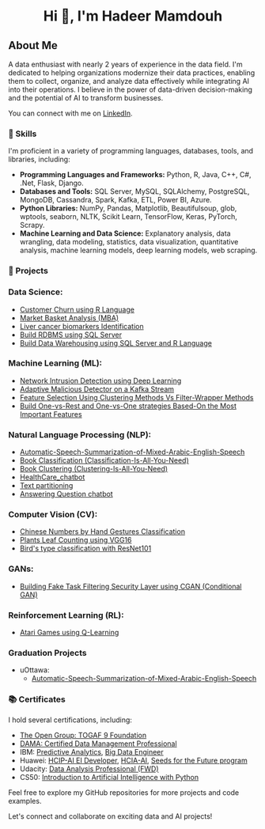 <h1 align="center">Hi 👋, I'm Hadeer Mamdouh</h1>

## About Me

A data enthusiast with nearly 2 years of experience in the data field. I'm dedicated to helping organizations modernize their data practices, enabling them to collect, organize, and analyze data effectively while integrating AI into their operations. I believe in the power of data-driven decision-making and the potential of AI to transform businesses.

You can connect with me on [LinkedIn](https://www.linkedin.com/in/Hadeer-Mamdouh).


### 🚀 Skills

I'm proficient in a variety of programming languages, databases, tools, and libraries, including:
- **Programming Languages and Frameworks:** Python, R, Java, C++, C#, .Net, Flask, Django.
- **Databases and Tools:** SQL Server, MySQL, SQLAlchemy, PostgreSQL, MongoDB, Cassandra, Spark, Kafka, ETL, Power BI, Azure.
- **Python Libraries:** NumPy, Pandas, Matplotlib, Beautifulsoup, glob, wptools, seaborn, NLTK, Scikit Learn, TensorFlow, Keras, PyTorch, Scrapy.
- **Machine Learning and Data Science:** Explanatory analysis, data wrangling, data modeling, statistics, data visualization, quantitative analysis, machine learning models, deep learning models, web scraping.


### 🌟 Projects
### Data Science:
- [Customer Churn using R Language](https://github.com/hadeer98/MEng-uOttawa-AI-DS/tree/4b8f5d56f99fcd6045dd297684730b04a03cb1c3/First%20Term/Fund.%20of%20Applied%20Data%20Science%20using%20R/Assignment%202%20R)
- [Market Basket Analysis (MBA)](https://github.com/hadeer98/MEng-uOttawa-AI-DS/tree/4b8f5d56f99fcd6045dd297684730b04a03cb1c3/First%20Term/Fund.%20of%20Applied%20Data%20Science%20using%20R/Assignment%202%20R)
- [Liver cancer biomarkers Identification](https://github.com/hadeer98/MEng-uOttawa-AI-DS/tree/4b8f5d56f99fcd6045dd297684730b04a03cb1c3/First%20Term/Fund.%20of%20Applied%20Data%20Science%20using%20R/Final%20Project)
- [Build RDBMS using SQL Server](https://github.com/hadeer98/MEng-uOttawa-AI-DS/tree/4b8f5d56f99fcd6045dd297684730b04a03cb1c3/First%20Term/Fund.%20of%20Applied%20Data%20Science%20using%20R/Assignment%201%20SQL)
- [Build Data Warehousing using SQL Server and R Language](https://github.com/hadeer98/MEng-uOttawa-AI-DS/tree/4b8f5d56f99fcd6045dd297684730b04a03cb1c3/First%20Term/Fund.%20of%20Applied%20Data%20Science%20using%20R/Assignment%201%20SQL)

### Machine Learning (ML):
- [Network Intrusion Detection using Deep Learning](https://github.com/hadeer98/MEng-uOttawa-AI-DS/tree/4b8f5d56f99fcd6045dd297684730b04a03cb1c3/First%20Term/Machine%20Learning/Final%20Project)
- [Adaptive Malicious Detector on a Kafka Stream](https://github.com/hadeer98/Adaptive-Malicious-Detector-on-a-Kafka-Stream.git)
- [Feature Selection Using Clustering Methods Vs Filter-Wrapper Methods](https://github.com/hadeer98/MEng-uOttawa-AI-DS/tree/19370fce5412adf34c455fdc3a102f6b6bcfa9f1/First%20Term/Machine%20Learning/Assignment%203)
- [Build One-vs-Rest and One-vs-One strategies Based-On the Most Important Features](https://github.com/hadeer98/MEng-uOttawa-AI-DS/tree/8a25de18ab67a6d1050fa07dc8578a246212c203/First%20Term/Machine%20Learning/Assignment%201)

### Natural Language Processing (NLP):
- [Automatic-Speech-Summarization-of-Mixed-Arabic-English-Speech](https://github.com/hadeer98/Automatic-Speech-Summarization-of-Mixed-Arabic-English-Speech.git)
- [Book Classification (Classification-Is-All-You-Need)](https://github.com/hadeer98/MEng-uOttawa-AI-DS/tree/8a25de18ab67a6d1050fa07dc8578a246212c203/First%20Term/Natural%20language%20Processing%20(NLP)/Assignment%202%20Classification)
- [Book Clustering (Clustering-Is-All-You-Need)](https://github.com/hadeer98/MEng-uOttawa-AI-DS/tree/8a25de18ab67a6d1050fa07dc8578a246212c203/First%20Term/Natural%20language%20Processing%20(NLP)/Assignment%203%20Clustring)
- [HealthCare_chatbot](https://github.com/hadeer98/MEng-uOttawa-AI-DS/tree/8a25de18ab67a6d1050fa07dc8578a246212c203/First%20Term/Natural%20language%20Processing%20(NLP)/HealthCarechatbot)
- [Text partitioning](https://github.com/hadeer98/MEng-uOttawa-AI-DS/tree/8a25de18ab67a6d1050fa07dc8578a246212c203/First%20Term/Natural%20language%20Processing%20(NLP)/NLP_Assignment%201_Sampling)
- [Answering Question chatbot](https://github.com/hadeer98/question-AI-project.git)


### Computer Vision (CV):
- [Chinese Numbers by Hand Gestures Classification](https://github.com/hadeer98/MEng-uOttawa-AI-DS/tree/8a25de18ab67a6d1050fa07dc8578a246212c203/Second%20Term/Computer%20Vision/CV_Hand_Gestures)
- [Plants Leaf Counting using VGG16](https://github.com/hadeer98/MEng-uOttawa-AI-DS/tree/8a25de18ab67a6d1050fa07dc8578a246212c203/Second%20Term/Computer%20Vision/Assignment%203)
- [Bird's type classification with ResNet101](https://github.com/hadeer98/MEng-uOttawa-AI-DS/tree/8a25de18ab67a6d1050fa07dc8578a246212c203/Second%20Term/Computer%20Vision/Assignment%202)

### GANs:
- [Building Fake Task Filtering Security Layer using CGAN (Conditional GAN)](https://github.com/hadeer98/MEng-uOttawa-AI-DS/tree/8a25de18ab67a6d1050fa07dc8578a246212c203/First%20Term/Smart%20Cities/Final%20Projects)

### Reinforcement Learning (RL):
- [Atari Games using Q-Learning](https://github.com/hadeer98/MEng-uOttawa-AI-DS/tree/8a25de18ab67a6d1050fa07dc8578a246212c203/First%20Term/Natural%20language%20Processing%20(NLP)/reinforcement%20learning)

### Graduation Projects
- uOttawa:
  - [Automatic-Speech-Summarization-of-Mixed-Arabic-English-Speech](https://github.com/hadeer98/Automatic-Speech-Summarization-of-Mixed-Arabic-English-Speech.git)

### 📚 Certificates

I hold several certifications, including:
- [The Open Group: TOGAF 9 Foundation](https://www.linkedin.com/posts/hadeer-mamdooh-204522171_togaf-9-foundation-activity-7111649453350002688-IwVD/?utm_source=share&utm_medium=member_desktop)
- [DAMA: Certified Data Management Professional](https://www.linkedin.com/posts/hadeer-mamdooh-204522171_certified-data-management-professional-activity-7072860925380169729-KyyJ/?utm_source=share&utm_medium=member_desktop)
- IBM: [Predictive Analytics](https://www.linkedin.com/posts/hadeer-mamdooh-204522171_ibm-academic-certificate-activity-6916002358086811648-wmrG/?utm_source=share&utm_medium=member_desktop), [Big Data Engineer](https://www.linkedin.com/posts/hadeer-mamdooh-204522171_big-data-engineer-mastery-award-activity-6924475140923678720-dQTy/?utm_source=share&utm_medium=member_desktop)
- Huawei: [HCIP-AI EI Developer](https://www.linkedin.com/posts/hadeer-mamdooh-204522171_hcip-ai-ei-developer-activity-6986255409028206593-_B9G/?utm_source=share&utm_medium=member_desktop), [HCIA-AI](https://www.linkedin.com/posts/hadeer-mamdooh-204522171_hcia-certification-activity-6916009079987462144-Do84/?utm_source=share&utm_medium=member_desktop), [Seeds for the Future program](https://www.linkedin.com/posts/hadeer-mamdooh-204522171_seedsforthefuture-artificialintelligence-activity-6979215449376874496-foeJ/?utm_source=share&utm_medium=member_desktop)
- Udacity: [Data Analysis Professional (FWD)](https://www.linkedin.com/posts/hadeer-mamdooh-204522171_data-analysis-prfessional-activity-6990097112533200896-D81w/?utm_source=share&utm_medium=member_desktop)
- CS50: [Introduction to Artificial Intelligence with Python](https://www.linkedin.com/posts/hadeer-mamdooh-204522171_finally-i-did-it-thank-you-professor-activity-6750427339861065728-I1Tg/?utm_source=share&utm_medium=member_desktop)



Feel free to explore my GitHub repositories for more projects and code examples.

Let's connect and collaborate on exciting data and AI projects!
